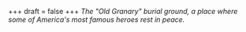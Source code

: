 
+++
draft = false
+++
_The "Old Granary" burial ground, a place where some of America's most famous heroes rest in peace._
